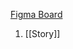 [Figma Board](https://www.figma.com/file/v3wFFWDYwgED1fePLGe4mI/Walking-House?type=design&node-id=0-1&mode=design&t=53Ywc0Uss66KGGbt-0)
1. [[Story]]